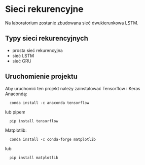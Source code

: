
# Sieci rekurencyjne

Na laboratorium zostanie zbudowana sieć dwukierunkowa LSTM. 

## Typy sieci rekurencyjnych

 - prosta sieć rekurencyjna
 - sieć LSTM
 - sieć GRU


## Uruchomienie projektu

Aby uruchomić ten projekt należy zainstalować Tensorflow i Keras Anacondą:

```Anaconda
  conda install -c anaconda tensorflow
```
lub pipem
```PyPI
  pip install tensorflow
```
Matplotlib:
```Anaconda
  conda install -c conda-forge matplotlib
```
lub
```PyPIP
  pip install matplotlib
```
